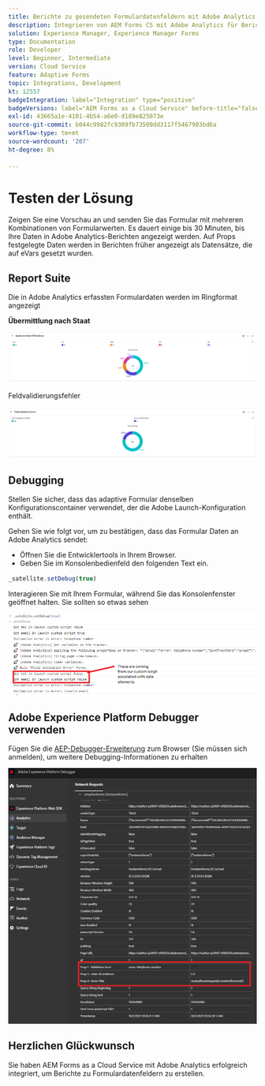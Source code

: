 ```yaml
---
title: Berichte zu gesendeten Formulardatenfeldern mit Adobe Analytics
description: Integrieren von AEM Forms CS mit Adobe Analytics für Berichte zu Formulardatenfeldern
solution: Experience Manager, Experience Manager Forms
type: Documentation
role: Developer
level: Beginner, Intermediate
version: Cloud Service
feature: Adaptive Forms
topic: Integrations, Development
kt: 12557
badgeIntegration: label="Integration" type="positive"
badgeVersions: label="AEM Forms as a Cloud Service" before-title="false"
exl-id: 43665a1e-4101-4b54-a6e0-d189e825073e
source-git-commit: b044c9982fc9309fb73509dd3117f5467903bd6a
workflow-type: tm+mt
source-wordcount: '207'
ht-degree: 8%

---
```


# Testen der Lösung

Zeigen Sie eine Vorschau an und senden Sie das Formular mit mehreren Kombinationen von Formularwerten. Es dauert einige bis 30 Minuten, bis Ihre Daten in Adobe Analytics-Berichten angezeigt werden. Auf Props festgelegte Daten werden in Berichten früher angezeigt als Datensätze, die auf eVars gesetzt wurden.

## Report Suite

Die in Adobe Analytics erfassten Formulardaten werden im Ringformat angezeigt

**Übermittlung nach Staat**

![applicantsbystate](assets/donut.png)

Feldvalidierungsfehler

![field-validation-error](assets/donut-field-validation.png)

## Debugging

Stellen Sie sicher, dass das adaptive Formular denselben Konfigurationscontainer verwendet, der die Adobe Launch-Konfiguration enthält.

Gehen Sie wie folgt vor, um zu bestätigen, dass das Formular Daten an Adobe Analytics sendet:

* Öffnen Sie die Entwicklertools in Ihrem Browser.
* Geben Sie im Konsolenbedienfeld den folgenden Text ein.

```javascript
_satellite.setDebug(true)
```

Interagieren Sie mit Ihrem Formular, während Sie das Konsolenfenster geöffnet halten. Sie sollten so etwas sehen

![console-debug](assets/debug.png)

## Adobe Experience Platform Debugger verwenden

Fügen Sie die [AEP-Debugger-Erweiterung](https://experienceleague.adobe.com/docs/experience-platform/debugger/home.html?lang=de) zum Browser (Sie müssen sich anmelden), um weitere Debugging-Informationen zu erhalten

![platform-debugger](assets/platform-debugger.png)

## Herzlichen Glückwunsch

Sie haben AEM Forms as a Cloud Service mit Adobe Analytics erfolgreich integriert, um Berichte zu Formulardatenfeldern zu erstellen.